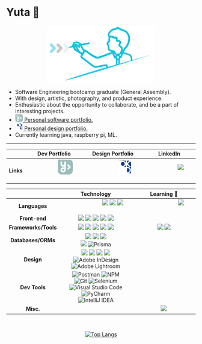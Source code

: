 <link rel="stylesheet" href="https://cdn.jsdelivr.net/gh/devicons/devicon@v2.15.1/devicon.min.css">


# Yuta 👋   

<div style="text-align: center;">

<img src="./icons/diagram2.svg" height="150">

</div>

- Software Engineering bootcamp graduate (General Assembly).
- With design, artistic, photography, and product experience.
- Enthusiastic about the opportunity to collaborate, and be a part of interesting projects.
- <a href="https://www.yutaokkotsu.com/"><img src="./icons/y-square-white.svg" height="20"> Personal software portfolio.</a>
- <a href="https://www.oktsdesign.com/"><img src="./icons/logo final.svg" height="20"> Personal design portfolio. </a>
- Currently learning java, raspberry pi, ML.

<div style="text-align: center;">


<hr>


|           | Dev Portfolio | Design Portfolio | LinkedIn |
| --------  | :---------: | :---------: |  :---------:  |
| **Links** | &nbsp;&nbsp;&nbsp;&nbsp;&nbsp;&nbsp;&nbsp;&nbsp;&nbsp;&nbsp;&nbsp;&nbsp;&nbsp;&nbsp;&nbsp;&nbsp;<a href="https://www.yutaokkotsu.com/"><img src="./icons/y-square-white.svg" height="40"></a>&nbsp;&nbsp;&nbsp;&nbsp;&nbsp;&nbsp;&nbsp;&nbsp;&nbsp;&nbsp;&nbsp;&nbsp;&nbsp;&nbsp;&nbsp;&nbsp; | &nbsp;&nbsp;&nbsp;&nbsp;&nbsp;&nbsp;&nbsp;&nbsp;&nbsp;&nbsp;&nbsp;&nbsp;&nbsp;&nbsp;&nbsp;&nbsp; <a href="https://www.oktsdesign.com/"><img src="./icons/logo final.svg" height="40"></a> &nbsp;&nbsp;&nbsp;&nbsp;&nbsp;&nbsp;&nbsp;&nbsp;&nbsp;&nbsp;&nbsp;&nbsp;&nbsp;&nbsp;&nbsp;&nbsp; | &nbsp;&nbsp;&nbsp;&nbsp;&nbsp;&nbsp;&nbsp;&nbsp;&nbsp;&nbsp;&nbsp;&nbsp;&nbsp;&nbsp;&nbsp;&nbsp;<a href="https://www.linkedin.com/in/yutaokkotsu/"><img src="https://cdn.jsdelivr.net/gh/devicons/devicon/icons/linkedin/linkedin-original.svg" height="40" /></a> &nbsp;&nbsp;&nbsp;&nbsp;&nbsp;&nbsp;&nbsp;&nbsp;&nbsp;&nbsp;&nbsp;&nbsp;&nbsp;&nbsp;&nbsp;&nbsp;|



|            | Technology   | Learning 🌱          | 
| ---------- | :----------: | :------------------: |
| **Languages**  | &nbsp;&nbsp;&nbsp;&nbsp;&nbsp;&nbsp;&nbsp;&nbsp;&nbsp;&nbsp;&nbsp;&nbsp;&nbsp;&nbsp;&nbsp;&nbsp;&nbsp;&nbsp;&nbsp;&nbsp;&nbsp;&nbsp;&nbsp; <img src="https://cdn.jsdelivr.net/gh/devicons/devicon/icons/python/python-original.svg"  height="32" /> <img src="https://cdn.jsdelivr.net/gh/devicons/devicon/icons/javascript/javascript-plain.svg" height="32" /> <img src="https://cdn.jsdelivr.net/gh/devicons/devicon/icons/typescript/typescript-original.svg" height="32"/> &nbsp;&nbsp;&nbsp;&nbsp;&nbsp;&nbsp;&nbsp;&nbsp;&nbsp;&nbsp;&nbsp;&nbsp;&nbsp;&nbsp;&nbsp;&nbsp;&nbsp;&nbsp;&nbsp;&nbsp;&nbsp;&nbsp;&nbsp; | &nbsp;&nbsp;&nbsp;&nbsp;&nbsp;&nbsp;&nbsp;&nbsp;&nbsp;&nbsp;&nbsp;&nbsp;&nbsp;&nbsp;&nbsp;&nbsp;&nbsp;&nbsp;&nbsp;&nbsp;&nbsp;&nbsp;&nbsp; <img src="https://cdn.jsdelivr.net/gh/devicons/devicon/icons/java/java-original.svg" height="32" /> &nbsp;&nbsp;&nbsp;&nbsp;&nbsp;&nbsp;&nbsp;&nbsp;&nbsp;&nbsp;&nbsp;&nbsp;&nbsp;&nbsp;&nbsp;&nbsp;&nbsp;&nbsp;&nbsp;&nbsp;&nbsp;&nbsp;&nbsp; |
| **Front-end**  | <img src="https://cdn.jsdelivr.net/gh/devicons/devicon/icons/nextjs/nextjs-original.svg" height="32" /> <img src="https://cdn.jsdelivr.net/gh/devicons/devicon/icons/react/react-original.svg"  height="32" /> <img src="https://cdn.jsdelivr.net/gh/devicons/devicon/icons/tailwindcss/tailwindcss-plain.svg" height="32" /> <img src="https://cdn.jsdelivr.net/gh/devicons/devicon/icons/bootstrap/bootstrap-plain.svg" height="32" /> <img src="https://cdn.jsdelivr.net/gh/devicons/devicon/icons/css3/css3-plain.svg" height="32" /> | |
| **Frameworks/Tools** | <img src="https://cdn.jsdelivr.net/gh/devicons/devicon/icons/jest/jest-plain.svg"  height="32" /> <img src="https://cdn.jsdelivr.net/gh/devicons/devicon/icons/express/express-original.svg"  height="32" /> <img src="https://cdn.jsdelivr.net/gh/devicons/devicon/icons/nodejs/nodejs-original.svg"  height="32" /> <img src="https://cdn.jsdelivr.net/gh/devicons/devicon/icons/django/django-plain.svg"  height="32" /> <img src="https://cdn.jsdelivr.net/gh/devicons/devicon/icons/pytest/pytest-plain-wordmark.svg" height="32"  />| <img src="https://cdn.jsdelivr.net/gh/devicons/devicon/icons/spring/spring-original.svg" height="32"/> <img src="https://cdn.jsdelivr.net/gh/devicons/devicon/icons/pytorch/pytorch-original.svg" height="32"/> | 
| **Databases/ORMs**  | <img src="https://cdn.jsdelivr.net/gh/devicons/devicon/icons/mongodb/mongodb-plain.svg"  height="32" /> <img src="https://cdn.jsdelivr.net/gh/devicons/devicon/icons/postgresql/postgresql-plain.svg"  height="32" /> <img src="https://cdn.jsdelivr.net/gh/devicons/devicon/icons/sqlite/sqlite-plain.svg"  height="32" />  <br>  <img src="https://cdn.jsdelivr.net/gh/devicons/devicon/icons/sequelize/sequelize-original.svg" height="32"/> ![Prisma](https://img.shields.io/badge/Prisma-3982CE?style=for-the-badge&logo=Prisma&logoColor=white) | |
| **Design**  | <img src="https://cdn.jsdelivr.net/gh/devicons/devicon/icons/illustrator/illustrator-plain.svg" height="32"/> <img src="https://cdn.jsdelivr.net/gh/devicons/devicon/icons/photoshop/photoshop-plain.svg" height="32"/> <img src="https://cdn.jsdelivr.net/gh/devicons/devicon/icons/premierepro/premierepro-plain.svg" height="32"/> <img src="https://cdn.jsdelivr.net/gh/devicons/devicon/icons/figma/figma-original.svg" height="32" /> <br> ![Adobe InDesign](https://img.shields.io/badge/Adobe%20InDesign-49021F?style=for-the-badge&logo=adobeindesign&logoColor=white) <br> ![Adobe Lightroom](https://img.shields.io/badge/Adobe%20Lightroom-31A8FF.svg?style=for-the-badge&logo=Adobe%20Lightroom&logoColor=white) | |
| **Dev Tools**| ![Postman](https://img.shields.io/badge/Postman-FF6C37?style=for-the-badge&logo=postman&logoColor=white) ![NPM](https://img.shields.io/badge/NPM-%23CB3837.svg?style=for-the-badge&logo=npm&logoColor=white) <br> ![Git](https://img.shields.io/badge/git-%23F05033.svg?style=for-the-badge&logo=git&logoColor=white) ![Selenium](https://img.shields.io/badge/-selenium-%43B02A?style=for-the-badge&logo=selenium&logoColor=white) <br> ![Visual Studio Code](https://img.shields.io/badge/Visual%20Studio%20Code-0078d7.svg?style=for-the-badge&logo=visual-studio-code&logoColor=white) <br> ![PyCharm](https://img.shields.io/badge/pycharm-143?style=for-the-badge&logo=pycharm&logoColor=black&color=black&labelColor=green) <br> ![IntelliJ IDEA](https://img.shields.io/badge/IntelliJIDEA-000000.svg?style=for-the-badge&logo=intellij-idea&logoColor=white)  | |
| **Misc.** | | <img src="https://cdn.jsdelivr.net/gh/devicons/devicon/icons/raspberrypi/raspberrypi-original.svg" height="32"/> |



<br>


[![Top Langs](https://github-readme-stats.vercel.app/api/top-langs/?username=yutaokkots&custom_title=Github&theme=transparent&layout=compact&title_color=1d615b&hide=Procfile)](https://github.com/anuraghazra/github-readme-stats)



</div>

<!--
**yutaokkots/yutaokkots** is a ✨ _special_ ✨ repository because its `README.md` (this file) appears on your GitHub profile.
Here are some ideas to get you started:
- 🔭 I’m currently working on ...
- 🌱 I’m currently learning ...
- 👯 I’m looking to collaborate on ...
- 🤔 I’m looking for help with ...
- 💬 Ask me about ...
- 📫 How to reach me: ...
- 😄 Pronouns: ...
- ⚡ Fun fact: ...
-->
